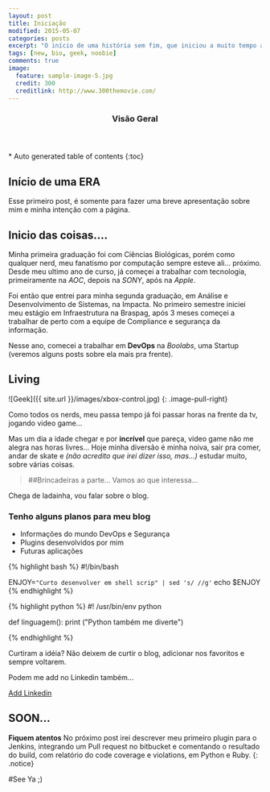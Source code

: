 ```yaml
---
layout: post
title: Iniciação
modified: 2015-05-07
categories: posts
excerpt: "O início de uma história sem fim, que iniciou a muito tempo atrás, mas que tem seu fim bem distante aos olhos humanos."
tags: [new, bio, geek, noobie]
comments: true
image:
  feature: sample-image-5.jpg
  credit: 300
  creditlink: http://www.300themovie.com/
---
```


<section id="table-of-contents" class="toc">
  <header>
    <h3>Visão Geral</h3>
  </header>
<div id="drawer" markdown="1">
*  Auto generated table of contents
{:toc}
</div>
</section><!-- /#table-of-contents -->

## Início de uma ERA

Esse primeiro post, é somente para fazer uma breve apresentação sobre mim e minha intenção com a página.

## Inicio das coisas....

Minha primeira graduação foi com Ciências Biológicas, porém como qualquer nerd, meu fanatismo por computação sempre esteve ali... próximo. Desde meu ultimo ano de curso, já começei a trabalhar com tecnologia, primeiramente na *AOC*, depois na *SONY*, após na *Apple*.

Foi então que entrei para minha segunda graduação, em Análise e Desenvolvimento de Sistemas, na Impacta.
No primeiro semestre iniciei meu estágio em Infraestrutura na Braspag, após 3 meses começei a trabalhar de perto com a equipe de Compliance e segurança da informação. 

Nesse ano, comecei a trabalhar em **DevOps** na *Boolabs*, uma Startup (veremos alguns posts sobre ela mais pra frente).

## Living

![Geek]({{ site.url }}/images/xbox-control.jpg)
{: .image-pull-right}

Como todos os nerds, meu passa tempo já foi passar horas na frente da tv, jogando video game...

Mas um dia a idade chegar e por **incrível** que pareça, video game não me alegra nas horas livres... Hoje minha diversão é minha noiva, sair pra comer, andar de skate e *(não acredito que irei dizer isso, mas...)* estudar muito, sobre várias coisas.

 
> ##Brincadeiras a parte... Vamos ao que interessa...

Chega de ladainha, vou falar sobre o blog.

### Tenho alguns planos para meu blog

* Informações do mundo DevOps e Segurança
* Plugins desenvolvidos por mim
* Futuras aplicações

{% highlight bash %}
#!/bin/bash

ENJOY=`"Curto desenvolver em shell scrip" | sed 's/ //g'`
echo $ENJOY
{% endhighlight %}

{% highlight python %}
#! /usr/bin/env python

def linguagem():
  print ("Python também me diverte")

{% endhighlight %}

Curtiram a idéia? Não deixem de curtir o blog, adicionar nos favoritos e sempre voltarem. 

Podem me add no Linkedin também...

<a href="https://br.linkedin.com/in/icarobichir" target="_blank" class="btn btn-success">Add Linkedin</a>


## SOON...

**Fiquem atentos** No próximo post irei descrever meu primeiro plugin para o Jenkins, integrando um Pull request no bitbucket e comentando o resultado do build, com relatório do code coverage e violations, em Python e Ruby.
{: .notice}

#See Ya ;)
